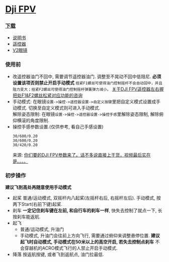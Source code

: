 # [Dji FPV](https://www.dji.com/cn/dji-fpv)

### [下载](https://www.dji.com/cn/downloads/products/dji-fpv)

* [说明书](assets/DJI_FPV_User_Manual_CHS.pdf)
* [遥控器](assets/DJI_FPV_Remote_Controller_2_User_Guide.pdf)
* [V2眼镜](assets/DJI_FPV_Goggles_V2_User_Guide.pdf)

### 使用前
* 改遥控器油门不回中, 需要调节遥控器油门. 调整至不晃动不回中低阻尼. **必须设置该项否则禁止开启手动模式**
  ```扭紧F1螺丝可使得油门控制摇杆不会自动回中，并且阻力变大；扭紧F2螺丝可使得油门控制摇杆弹簧弹力减小。```
  [关于DJI FPV遥控器左右握把处F1&F2螺丝松紧对应功能的咨询](https://bbs.dji.com/thread-264250-1-1.html)
* 手动模式: 在眼镜```设置->操控->遥控器设置->自定义按键```里把自定义模式设置成手动模式. 切换至自定义模式则可进入手动模式.  
  解除姿态限制: 在眼镜```设置->操控->遥控器设置->操控手感```里解除姿态限制, 解除俯仰横滚的角度限制.
* 操控手感参数设置.(仅供参考, 看自己手感设置)  
  ```
  30/600/0.20
  30/600/0.20
  30/420/0.20
  ```
  来源: [你们要的DJI FPV参数来了。话不多说直接上干货，视频最后实在是。。。。](https://www.bilibili.com/video/BV1HL4y1F7hd?spm_id_from=333.999.0.0&vd_source=38080a466f04634f51458e6482b9b663)


### 初步操作
**建议飞到高处再随意使用手动模式**
* 起桨
  普通/运动模式, 双摇杆内八起桨(左摇杆右后, 右摇杆左后).
  手动模式, 按两下Start(右前下键)起桨.
* 刹车
  **一定记住刹车键在左前, 和自行车的刹车一样**, 快失去控制了就点一下, 长按刹车能返航.
* 起飞
  * 普通/运动模式, 升油门
  * 手动模式, 升油门会往前上方向飞行, 需要通过俯仰来调整悬停位置. **建议起飞时自动模式, 手动模式在50米以上的高空开启, 若失去控制点刹车** 不会穿越机的ACRO模式飞行的人禁止开启手动模式.
* 降落
  按返航按键, 或者飞到返航点, 油门拉最低.